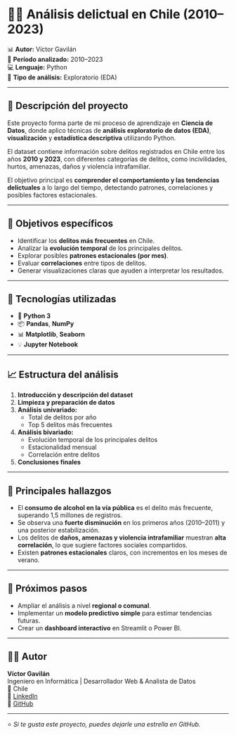 # 🕵️‍♂️ Análisis delictual en Chile (2010–2023)

📊 **Autor:** Víctor Gavilán  
📅 **Período analizado:** 2010–2023  
💻 **Lenguaje:** Python  
📁 **Tipo de análisis:** Exploratorio (EDA)

---

## 📌 Descripción del proyecto

Este proyecto forma parte de mi proceso de aprendizaje en **Ciencia de Datos**, donde aplico técnicas de **análisis exploratorio de datos (EDA)**, **visualización** y **estadística descriptiva** utilizando Python.

El dataset contiene información sobre delitos registrados en Chile entre los años **2010 y 2023**, con diferentes categorías de delitos, como incivilidades, hurtos, amenazas, daños y violencia intrafamiliar.

El objetivo principal es **comprender el comportamiento y las tendencias delictuales** a lo largo del tiempo, detectando patrones, correlaciones y posibles factores estacionales.

---

## 🧩 Objetivos específicos

- Identificar los **delitos más frecuentes** en Chile.  
- Analizar la **evolución temporal** de los principales delitos.  
- Explorar posibles **patrones estacionales (por mes)**.  
- Evaluar **correlaciones** entre tipos de delitos.  
- Generar visualizaciones claras que ayuden a interpretar los resultados.

---

## 🧠 Tecnologías utilizadas

- 🐍 **Python 3**
- 📦 **Pandas**, **NumPy**
- 📊 **Matplotlib**, **Seaborn**
- 💡 **Jupyter Notebook**

---

## 📈 Estructura del análisis

1. **Introducción y descripción del dataset**  
2. **Limpieza y preparación de datos**  
3. **Análisis univariado:**  
   - Total de delitos por año  
   - Top 5 delitos más frecuentes  
4. **Análisis bivariado:**  
   - Evolución temporal de los principales delitos  
   - Estacionalidad mensual  
   - Correlación entre delitos  
5. **Conclusiones finales**

---

## 🧾 Principales hallazgos

- El **consumo de alcohol en la vía pública** es el delito más frecuente, superando 1,5 millones de registros.  
- Se observa una **fuerte disminución** en los primeros años (2010–2011) y una posterior estabilización.  
- Los delitos de **daños, amenazas y violencia intrafamiliar** muestran **alta correlación**, lo que sugiere factores sociales compartidos.  
- Existen **patrones estacionales** claros, con incrementos en los meses de verano.  

---

## 🧭 Próximos pasos

- Ampliar el análisis a nivel **regional o comunal**.  
- Implementar un **modelo predictivo simple** para estimar tendencias futuras.  
- Crear un **dashboard interactivo** en Streamlit o Power BI.

---

## 🧑‍💻 Autor

**Víctor Gavilán**  
Ingeniero en Informática | Desarrollador Web & Analista de Datos  
📍 Chile  
🔗 [LinkedIn](https://www.linkedin.com/in/victorgavilanr)  
🔗 [GitHub](https://github.com/VictorGavilanR)

---

⭐ *Si te gusta este proyecto, puedes dejarle una estrella en GitHub.*
